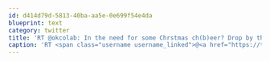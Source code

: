 ```yaml
---
id: d414d79d-5813-40ba-aa5e-0e699f54e4da
blueprint: text
category: twitter
title: 'RT @okcolab: In the need for some Chrstmas ch(b)eer? Drop by the @okcolab this afternoon between 1 and 4'
caption: 'RT <span class="username username_linked">@<a href="https://twitter.com/okcolab" title="Okanagan coLab">okcolab</a></span>: In the need for some Chrstmas ch(b)eer? Drop by the <span class="username username_linked">@<a href="https://twitter.com/okcolab" title="Okanagan coLab">okcolab</a></span> this afternoon between 1 and 4'
---
```

